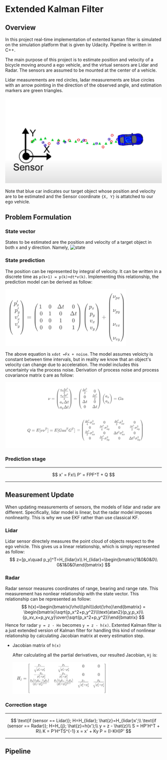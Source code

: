 # Extended Kalman Filter

## Overview

In this project real-time implementation of extented kaman filter is simulated on the simulation platform that is given by Udacity. Pipeline is written in C++. 

The main purpose of this project is to estimate position and velocity of a bicycle moving around a ego vehicle, and the virtual sensors are Lidar and Radar. The sensors are assumed to be mounted at the center of a vehicle.

Lidar measurements are red circles, ladar measurements are blue circles with an arrow pointing in the direction of the observed angle, and estimation markers are green triangles.

![config](./figs/config.png)



Note that blue car indicates our target object whose position and velocity are to be estimated and the Sensor coordinate `{X, Y}` is attatched to our ego vehicle.



## Problem Formulation

### State vector 

States to be estimated are the position and velocity of a target object in both x and y direction. Namely,
![state](https://latex.codecogs.com/gif.latex?x&space;=&space;[p_x\quad&space;p_y\quad&space;v_x\quad&space;v_y]^T)


### State prediction

The position can be represented by integral of velocity. It can be written in a discrete time as `p(k+1) = p(k)+dt*v(k)`. Implementing this relationship, the prediction model can be derived as follow:

<img src="./figs/state_prediction.png" alt="state_predcition" style="zoom:40%;" />

The above equation is `xdot =Fx + noise`. The model assumes veloicty is constant between time intervals, but in reality we know that an object's velocity can change due to acceleration. The model includes this uncertainty via the process noise. Derivation of process noise and process covariance matrix `Q` are as follow:

![process_noise](./figs/process_noise.png)

### Prediction stage

---

$$
x' = Fx\\
P' = FPF^T + Q
$$

---

## Measurement Update

When updating measurements of sensors, the models of lidar and radar are different. Specifically, lidar model is linear, but the radar model imposes nonlinearity. This is why we use EKF rather than use classical KF.

### Lidar

Lidar sensor directely measures the point cloud of objects respect to the ego vehicle. This gives us a linear relationship, which is simply represented as follow:
$$
z=[p_x\quad p_y]^T=H_{lidar}x\\
H_{lidar}=\begin{bmatrix}1&0&0&0\\
0&1&0&0\end{bmatrix}
$$


### Radar

Radar sensor measures coordinates of range, bearing and range rate. This measurement has nonliear relationship with the state vector. This relationship can be represented as follow:
$$
h(x)=\begin{bmatrix}\rho\\\phi\\\dot{\rho}\end{bmatrix}
= \begin{bmatrix}\sqrt{p_x^2+p_y^2}\\\text{atan2}(p_y,p_x)\\{p_xv_x+p_yv_y}\over{\sqrt{p_x^2+p_y^2}}\end{bmatrix}
$$
Hence for radar `y = z - Hx` becomes `y = z - h(x)`. Extented Kalman filter is a just extended version of Kalman filter for handling this kind of nonlinear relationship by calculating Jacobian matrix at every estimation step.



* Jacobian matrix of `h(x)`

  After calculating all the partial derivatives, our resulted Jacobian, `Hj` is:

  <img src="./figs/jacobian.png" alt="jacobian" style="zoom:30%;" />



### Correction stage

---

$$
\text{if  (sensor == Lidar)}; H=H_{lidar}; \hat{z}=H_{lidar}x';\\
\text{if  (sensor == Radar)}; H=H_{j}; \hat{z}=h(x');\\
y = z - \hat{z}\\
S = HP'H^T + R\\
K = P'H^TS^{-1}
x = x' + Ky
P = (I-KH)P'
$$

---



## Pipeline


